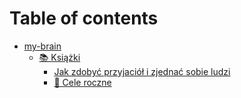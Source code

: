 # Table of contents

* [my-brain](README.md)
  * [📚 Książki](my-brain/ksiazki/README.md)
    * [Jak zdobyć przyjaciół i zjednać sobie ludzi](<my-brain/📚 Książki/Jak zdobyć przyjaciół i zjednać sobie ludzi.md>)
	*  [🎉 Cele roczne](my-brain/cele_roczne/README.md)

